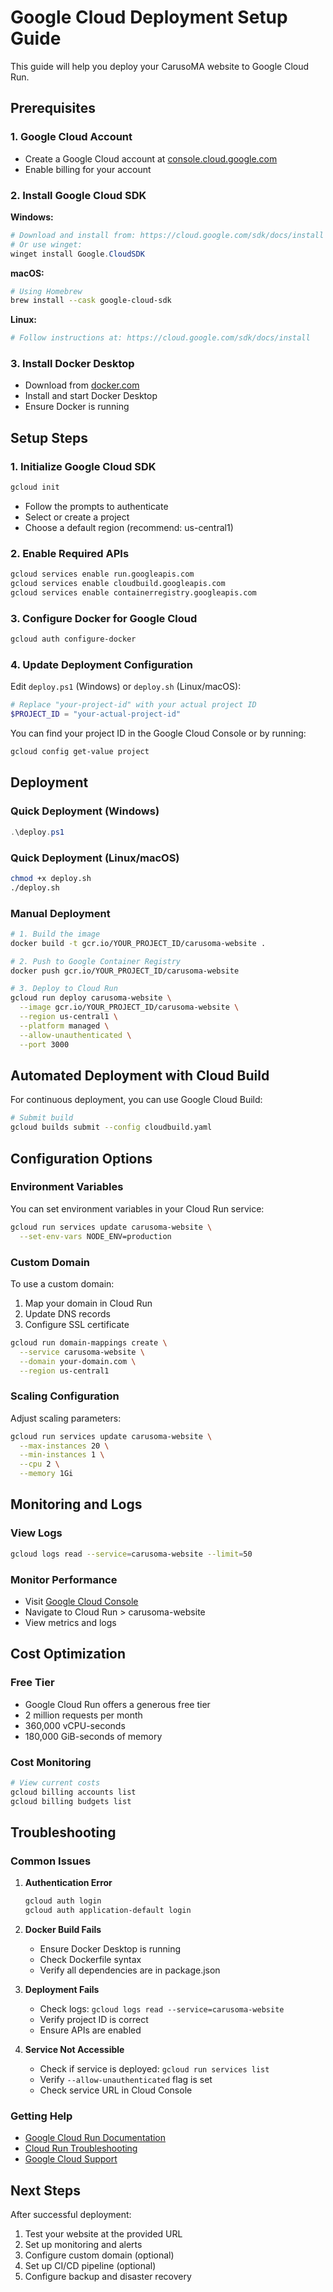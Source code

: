 # Google Cloud Deployment Setup Guide

This guide will help you deploy your CarusoMA website to Google Cloud Run.

## Prerequisites

### 1. Google Cloud Account
- Create a Google Cloud account at [console.cloud.google.com](https://console.cloud.google.com/)
- Enable billing for your account

### 2. Install Google Cloud SDK
**Windows:**
```powershell
# Download and install from: https://cloud.google.com/sdk/docs/install
# Or use winget:
winget install Google.CloudSDK
```

**macOS:**
```bash
# Using Homebrew
brew install --cask google-cloud-sdk
```

**Linux:**
```bash
# Follow instructions at: https://cloud.google.com/sdk/docs/install
```

### 3. Install Docker Desktop
- Download from [docker.com](https://www.docker.com/products/docker-desktop)
- Install and start Docker Desktop
- Ensure Docker is running

## Setup Steps

### 1. Initialize Google Cloud SDK
```bash
gcloud init
```
- Follow the prompts to authenticate
- Select or create a project
- Choose a default region (recommend: us-central1)

### 2. Enable Required APIs
```bash
gcloud services enable run.googleapis.com
gcloud services enable cloudbuild.googleapis.com
gcloud services enable containerregistry.googleapis.com
```

### 3. Configure Docker for Google Cloud
```bash
gcloud auth configure-docker
```

### 4. Update Deployment Configuration

Edit `deploy.ps1` (Windows) or `deploy.sh` (Linux/macOS):
```powershell
# Replace "your-project-id" with your actual project ID
$PROJECT_ID = "your-actual-project-id"
```

You can find your project ID in the Google Cloud Console or by running:
```bash
gcloud config get-value project
```

## Deployment

### Quick Deployment (Windows)
```powershell
.\deploy.ps1
```

### Quick Deployment (Linux/macOS)
```bash
chmod +x deploy.sh
./deploy.sh
```

### Manual Deployment
```bash
# 1. Build the image
docker build -t gcr.io/YOUR_PROJECT_ID/carusoma-website .

# 2. Push to Google Container Registry
docker push gcr.io/YOUR_PROJECT_ID/carusoma-website

# 3. Deploy to Cloud Run
gcloud run deploy carusoma-website \
  --image gcr.io/YOUR_PROJECT_ID/carusoma-website \
  --region us-central1 \
  --platform managed \
  --allow-unauthenticated \
  --port 3000
```

## Automated Deployment with Cloud Build

For continuous deployment, you can use Google Cloud Build:

```bash
# Submit build
gcloud builds submit --config cloudbuild.yaml
```

## Configuration Options

### Environment Variables
You can set environment variables in your Cloud Run service:
```bash
gcloud run services update carusoma-website \
  --set-env-vars NODE_ENV=production
```

### Custom Domain
To use a custom domain:
1. Map your domain in Cloud Run
2. Update DNS records
3. Configure SSL certificate

```bash
gcloud run domain-mappings create \
  --service carusoma-website \
  --domain your-domain.com \
  --region us-central1
```

### Scaling Configuration
Adjust scaling parameters:
```bash
gcloud run services update carusoma-website \
  --max-instances 20 \
  --min-instances 1 \
  --cpu 2 \
  --memory 1Gi
```

## Monitoring and Logs

### View Logs
```bash
gcloud logs read --service=carusoma-website --limit=50
```

### Monitor Performance
- Visit [Google Cloud Console](https://console.cloud.google.com/)
- Navigate to Cloud Run > carusoma-website
- View metrics and logs

## Cost Optimization

### Free Tier
- Google Cloud Run offers a generous free tier
- 2 million requests per month
- 360,000 vCPU-seconds
- 180,000 GiB-seconds of memory

### Cost Monitoring
```bash
# View current costs
gcloud billing accounts list
gcloud billing budgets list
```

## Troubleshooting

### Common Issues

1. **Authentication Error**
   ```bash
   gcloud auth login
   gcloud auth application-default login
   ```

2. **Docker Build Fails**
   - Ensure Docker Desktop is running
   - Check Dockerfile syntax
   - Verify all dependencies are in package.json

3. **Deployment Fails**
   - Check logs: `gcloud logs read --service=carusoma-website`
   - Verify project ID is correct
   - Ensure APIs are enabled

4. **Service Not Accessible**
   - Check if service is deployed: `gcloud run services list`
   - Verify `--allow-unauthenticated` flag is set
   - Check service URL in Cloud Console

### Getting Help
- [Google Cloud Run Documentation](https://cloud.google.com/run/docs)
- [Cloud Run Troubleshooting](https://cloud.google.com/run/docs/troubleshooting)
- [Google Cloud Support](https://cloud.google.com/support)

## Next Steps

After successful deployment:
1. Test your website at the provided URL
2. Set up monitoring and alerts
3. Configure custom domain (optional)
4. Set up CI/CD pipeline (optional)
5. Configure backup and disaster recovery 